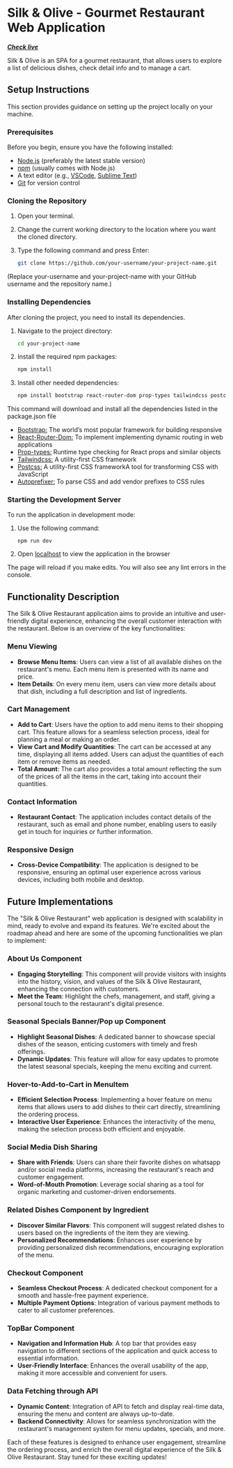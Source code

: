 
# Silk & Olive - Gourmet Restaurant Web Application

_**[Check live](http://restaurant.eleazarmercader.com/)**_

Silk & Olive is an SPA for a gourmet restaurant, that allows users to explore a list of delicious dishes, check detail info and to manage a cart.

## Setup Instructions

This section provides guidance on setting up the project locally on your machine.

### Prerequisites

Before you begin, ensure you have the following installed:
- [Node.js](https://nodejs.org/) (preferably the latest stable version)
- [npm](https://www.npmjs.com/) (usually comes with Node.js)
- A text editor (e.g., [VSCode](https://code.visualstudio.com/), [Sublime Text](https://www.sublimetext.com/))
- [Git](https://git-scm.com/) for version control

### Cloning the Repository

1. Open your terminal.
2. Change the current working directory to the location where you want the cloned directory.
3. Type the following command and press Enter:

   ```bash
   git clone https://github.com/your-username/your-project-name.git
(Replace your-username and your-project-name with your GitHub username and the repository name.)

### Installing Dependencies

After cloning the project, you need to install its dependencies.

1. Navigate to the project directory:

   ```bash
   cd your-project-name
2. Install the required npm packages:

   ```bash
   npm install
4. Install other needed dependencies:

   ```bash
   npm install bootstrap react-router-dom prop-types tailwindcss postcss autoprefixer
This command will download and install all the dependencies listed in the package.json file
- [Bootstrap:](https://getbootstrap.com/docs/5.0/getting-started/introduction/) The world’s most popular framework for building responsive
- [React-Router-Dom:](https://reactrouter.com/en/main/) To implement implementing dynamic routing in web applications
- [Prop-types:](https://www.npmjs.com/package/prop-types/) Runtime type checking for React props and similar objects
- [Tailwindcss:](https://v2.tailwindcss.com/) A utility-first CSS framework
- [Postcss:](https://postcss.org/) A utility-first CSS frameworkA tool for transforming CSS with JavaScript
- [Autoprefixer:](https://github.com/postcss/autoprefixer/) To parse CSS and add vendor prefixes to CSS rules

### Starting the Development Server

To run the application in development mode:

1.  Use the following command:
    
    `npm run dev` 
    
2.  Open [localhost](http://localhost:5173/) to view the application in the browser
    
The page will reload if you make edits. You will also see any lint errors in the console.

## Functionality Description

The Silk & Olive Restaurant application aims to provide an intuitive and user-friendly digital experience, enhancing the overall customer interaction with the restaurant. Below is an overview of the key functionalities:

### Menu Viewing
-   **Browse Menu Items**: Users can view a list of all available dishes on the restaurant's menu. Each menu item is presented with its name and price.
-   **Item Details**: On every menu item, users can view more details about that dish, including a full description and list of ingredients.

### Cart Management
-   **Add to Cart**: Users have the option to add menu items to their shopping cart. This feature allows for a seamless selection process, ideal for planning a meal or making an order.
-   **View Cart and Modify Quantities**: The cart can be accessed at any time, displaying all items added. Users can adjust the quantities of each item or remove items as needed.
-   **Total Amount**: The cart also provides a total amount reflecting the sum of the prices of all the items in the cart, taking into account their quantities.

### Contact Information

-   **Restaurant Contact**: The application includes contact details of the restaurant, such as email and phone number, enabling users to easily get in touch for inquiries or further information.

### Responsive Design

-   **Cross-Device Compatibility**: The application is designed to be responsive, ensuring an optimal user experience across various devices, including both mobile and desktop.

## Future Implementations

The "Silk & Olive Restaurant" web application is designed with scalability in mind, ready to evolve and expand its features. We're excited about the roadmap ahead and here are some of the upcoming functionalities we plan to implement:

### About Us Component 

-   **Engaging Storytelling**: This component will provide visitors with insights into the history, vision, and values of the Silk & Olive Restaurant, enhancing the connection with customers.
-   **Meet the Team**: Highlight the chefs, management, and staff, giving a personal touch to the restaurant's digital presence.

### Seasonal Specials Banner/Pop up Component

-   **Highlight Seasonal Dishes**: A dedicated banner to showcase special dishes of the season, enticing customers with timely and fresh offerings.
-   **Dynamic Updates**: This feature will allow for easy updates to promote the latest seasonal specials, keeping the menu exciting and current.

### Hover-to-Add-to-Cart in MenuItem

-   **Efficient Selection Process**: Implementing a hover feature on menu items that allows users to add dishes to their cart directly, streamlining the ordering process.
-   **Interactive User Experience**: Enhances the interactivity of the menu, making the selection process both efficient and enjoyable.

### Social Media Dish Sharing

-   **Share with Friends**: Users can share their favorite dishes on whatsapp and/or social media platforms, increasing the restaurant's reach and customer engagement.
-   **Word-of-Mouth Promotion**: Leverage social sharing as a tool for organic marketing and customer-driven endorsements.

### Related Dishes Component by Ingredient

-   **Discover Similar Flavors**: This component will suggest related dishes to users based on the ingredients of the item they are viewing.
-   **Personalized Recommendations**: Enhances user experience by providing personalized dish recommendations, encouraging exploration of the menu.

### Checkout Component

-   **Seamless Checkout Process**: A dedicated checkout component for a smooth and hassle-free payment experience.
-   **Multiple Payment Options**: Integration of various payment methods to cater to all customer preferences.

### TopBar Component

-   **Navigation and Information Hub**: A top bar that provides easy navigation to different sections of the application and quick access to essential information.
-   **User-Friendly Interface**: Enhances the overall usability of the app, making it more accessible and convenient for users.

### Data Fetching through API

-   **Dynamic Content**: Integration of API to fetch and display real-time data, ensuring the menu and content are always up-to-date.
-   **Backend Connectivity**: Allows for seamless synchronization with the restaurant's management system for menu updates, specials, and more.

Each of these features is designed to enhance user engagement, streamline the ordering process, and enrich the overall digital experience of the Silk & Olive Restaurant. Stay tuned for these exciting updates!
